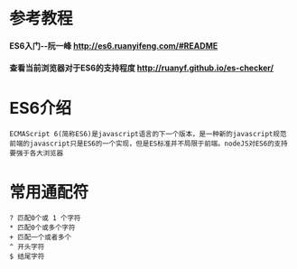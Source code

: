 # 参考教程
#### ES6入门--阮一峰 http://es6.ruanyifeng.com/#README
#### 查看当前浏览器对于ES6的支持程度 http://ruanyf.github.io/es-checker/

# ES6介绍
    ECMAScript 6(简称ES6)是javascript语言的下一个版本，是一种新的javascript规范
    前端的javascript只是ES6的一个实现，但是ES标准并不局限于前端。nodeJS对ES6的支持要强于各大浏览器

# 常用通配符
    ? 匹配0个或 1 个字符
    * 匹配0个或多个字符
    + 匹配一个或者多个
    ^ 开头字符
    $ 结尾字符
